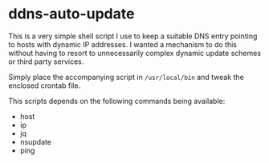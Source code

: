 # ddns-auto-update

This is a very simple shell script I use to keep a suitable DNS entry pointing to hosts with dynamic IP addresses. I wanted a mechanism to do this without having to resort to unnecessarily complex dynamic update schemes or third party services.

Simply place the accompanying script in `/usr/local/bin` and tweak the enclosed crontab file.

This scripts depends on the following commands being available:

* host
* ip
* jq
* nsupdate
* ping
